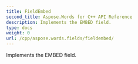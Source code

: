 ```yaml
---
title: FieldEmbed
second_title: Aspose.Words for C++ API Reference
description: Implements the EMBED field. 
type: docs
weight: 0
url: /cpp/aspose.words.fields/fieldembed/
---
```


Implements the EMBED field. 

